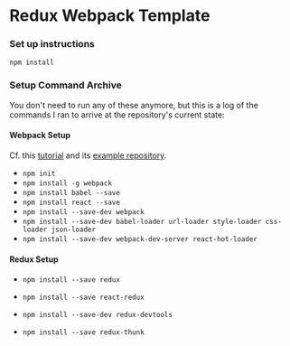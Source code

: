 # Redux Webpack Template

### Set up instructions
`npm install`

### Setup Command Archive
You don't need to run any of these anymore, but this is a log of the commands I ran to arrive at the repository's current state:

#### Webpack Setup
Cf. this [tutorial](http://reactjs.de/posts/react-anwendungen-mit-webpack-entwickeln) and its [example repository](https://github.com/nilshartmann/react-webpack-example).
+ `npm init`
+ `npm install -g webpack`
+ `npm install babel --save`
+ `npm install react --save`
+ `npm install --save-dev webpack`
+ `npm install --save-dev babel-loader url-loader style-loader css-loader json-loader`
+ `npm install --save-dev webpack-dev-server react-hot-loader`

#### Redux Setup
+ `npm install --save redux`
+ `npm install --save react-redux`
+ `npm install --save-dev redux-devtools`

+ `npm install --save redux-thunk`
